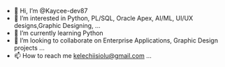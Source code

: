 - 👋 Hi, I’m @Kaycee-dev87
- 👀 I’m interested in  Python, PL/SQL, Oracle Apex, AI/ML, UI/UX designs,Graphic Designing,  ...
- 🌱 I’m currently learning Python
- 💞️ I’m looking to collaborate on Enterprise Applications, Graphic Design projects ...
- 📫 How to reach me kelechiisiolu@gmail.com ...

<!---
Kaycee-dev87/Kaycee-dev87 is a ✨ special ✨ repository because its `README.md` (this file) appears on your GitHub profile.
You can click the Preview link to take a look at your changes.
--->
